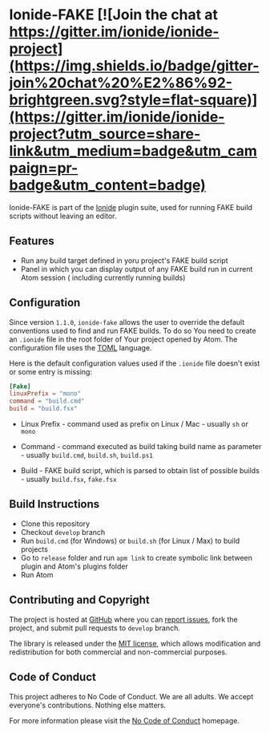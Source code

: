 # Ionide-FAKE [![Join the chat at https://gitter.im/ionide/ionide-project](https://img.shields.io/badge/gitter-join%20chat%20%E2%86%92-brightgreen.svg?style=flat-square)](https://gitter.im/ionide/ionide-project?utm_source=share-link&utm_medium=badge&utm_campaign=pr-badge&utm_content=badge)

Ionide-FAKE is part of the [Ionide](http://ionide.io) plugin suite, used for running FAKE build scripts without leaving an editor.

## Features

- Run any build target defined in yoru project's FAKE build script
- Panel in which you can display output of any FAKE build run in current Atom session ( including currently running builds)

## Configuration

Since version `1.1.0`, `ionide-fake` allows the user to override the default conventions used to find and run FAKE builds. To do so You need to create an `.ionide` file in the root folder of Your project opened by Atom. The configuration file uses the [TOML](https://github.com/toml-lang/toml) language.

Here is the default configuration values used if the `.ionide` file doesn't exist or some entry is missing:

```TOML
[Fake]
linuxPrefix = "mono"
command = "build.cmd"
build = "build.fsx"
```

* Linux Prefix - command used as prefix on Linux / Mac - usually `sh` or `mono`

* Command - command executed as build taking build name as parameter - usually `build.cmd`, `build.sh`, `build.ps1`

* Build - FAKE build script, which is parsed to obtain list of possible builds - usually `build.fsx`, `fake.fsx`

## Build Instructions

* Clone this repository
* Checkout `develop` branch
* Run `build.cmd` (for Windows) or `build.sh` (for Linux / Max) to build projects
* Go to `release` folder and run `apm link` to create symbolic link between plugin and Atom's plugins folder
* Run Atom

## Contributing and Copyright

The project is hosted at [GitHub](https://github.com/ionide/ionide-fake) where you can [report issues](https://github.com/ionide/ionide-fake/issues), fork
the project, and submit pull requests to `develop` branch.

The library is released under the [MIT license](https://github.com/ionide/ionide-fake/blob/master/LICENSE.md),
which allows modification and redistribution for both commercial and non-commercial purposes.

## Code of Conduct

This project adheres to No Code of Conduct. We are all adults. We accept everyone's contributions. Nothing else matters.

For more information please visit the [No Code of Conduct](https://github.com/domgetter/NCoC) homepage.
